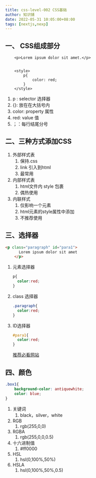 ```yaml
---
title: css-level-002 CSS基础
author: 知识铺
date: 2022-05-31 10:05:00+08:00
tags: [nextjs,nexp]
---
```




## 一、 CSS组成部分

```
    <p>Lorem ipsum dolor sit amet.</p>


    <style>
        p{
            color: red;
        }
    </style>

```

1. p :  selector 选择器
2. {}: 放在在大括号内
3. color: property 属性
4. red: value 值
5. ；：每行结尾分号



## 二、三种方式添加CSS

1. 外部样式表
   1. 保持.css
   2. link 引入到html
   3. 最常用
2. 内部样式表
   1. html文件内 style 包裹
   2. 偶热使用
3. 内联样式
   1. 仅影响一个元素
   2. html元素的style属性中添加
   3. 不推荐使用



## 三、选择器

```html
<p class="paragraph" id="para1">
      Lorem ipsum dolor sit amet
    </p>
```

1. 元素选择器

   ```css
   p{
     color:red;
   }
   ```

2. class 选择器

   ```css
   .paragraph{
     color:red;
   }
   ```

3. ID选择器

   ```css
   #para1{
     color:red;
   }
   ```

   [推荐必看网站](https://developer.mozilla.org/en-US/docs/Learn/CSS/Introduction_to_CSS/Selectors)   

   

## 四、颜色

```css
.box1{
    background-color: antiquewhite;
    color: blue;
}
```



1. 关键词
   1. black，silver，white
2. RGB
   1. rgb(255,0,0)
3. RGBA
   1. rgb(255,0,0,0.5)
4. 十六进制值
   1. #ff0000
5. HSL
   1. hsl(0,100%,50%)
6. HSLA
   1. hsl(0,100%,50%,0.5)

